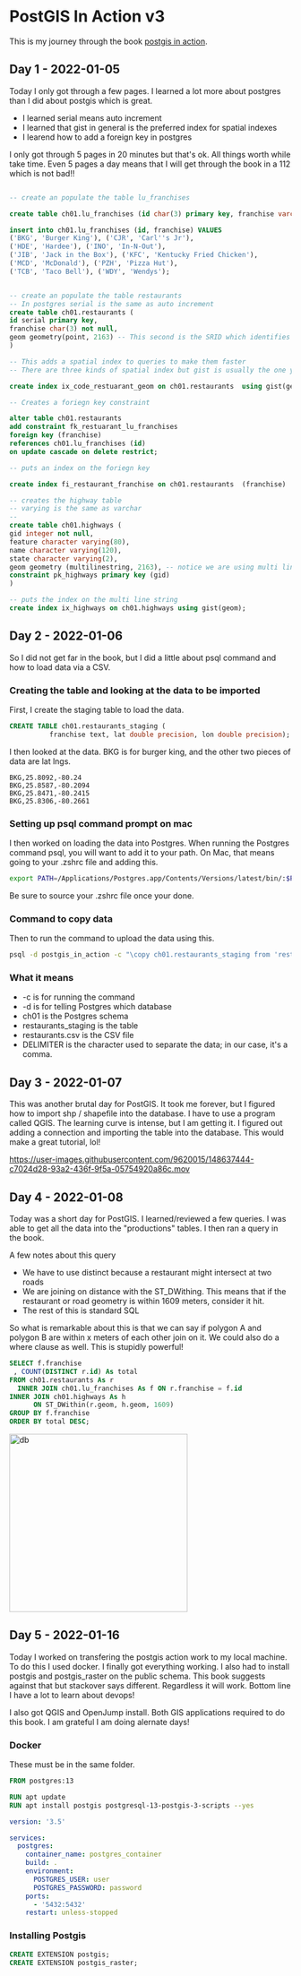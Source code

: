 # PostGIS In Action v3

This is my journey through the book [postgis in action](https://www.manning.com/books/postgis-in-action-third-edition).

## Day 1 - 2022-01-05

Today I only got through a few pages.  I learned a lot more about postgres than I did about postgis which is great.

- I learned serial means auto increment
- I learned that gist in general is the preferred index for spatial indexes
- I learend how to add a foreign key in postgres

I only got through 5 pages in 20 minutes but that's ok.  All things worth while take time.  Even 5 pages a day means that I will get through the book in a 112 which is not bad!!

```sql

-- create an populate the table lu_franchises

create table ch01.lu_franchises (id char(3) primary key, franchise varchar(30));

insert into ch01.lu_franchises (id, franchise) VALUES
('BKG', 'Burger King'), ('CJR', 'Carl''s Jr'),
('HDE', 'Hardee'), ('INO', 'In-N-Out'),
('JIB', 'Jack in the Box'), ('KFC', 'Kentucky Fried Chicken'),
('MCD', 'McDonald'), ('PZH', 'Pizza Hut'),
('TCB', 'Taco Bell'), ('WDY', 'Wendys');


-- create an populate the table restaurants
-- In postgres serial is the same as auto increment
create table ch01.restaurants (
id serial primary key, 
franchise char(3) not null,
geom geometry(point, 2163) -- This second is the SRID which identifies the type of map
)

-- This adds a spatial index to queries to make them faster
-- There are three kinds of spatial index but gist is usually the one you want to use.

create index ix_code_restuarant_geom on ch01.restaurants  using gist(geom);

-- Creates a foriegn key constraint

alter table ch01.restaurants 
add constraint fk_restuarant_lu_franchises
foreign key (franchise)
references ch01.lu_franchises (id)
on update cascade on delete restrict;

-- puts an index on the foriegn key

create index fi_restaurant_franchise on ch01.restaurants  (franchise)

-- creates the highway table
-- varying is the same as varchar
-- 
create table ch01.highways (
gid integer not null,
feature character varying(80),
name character varying(120),
state character varying(2),
geom geometry (multilinestring, 2163), -- notice we are using multi lines and not points
constraint pk_highways primary key (gid)
)

-- puts the index on the multi line string
create index ix_highways on ch01.highways using gist(geom);
```

## Day 2 - 2022-01-06

So I did not get far in the book, but I did a little about psql command and how to load data via a CSV.

### Creating the table and looking at the data to be imported

First, I create the staging table to load the data.

```sql
CREATE TABLE ch01.restaurants_staging (
          franchise text, lat double precision, lon double precision);

```

I then looked at the data.  BKG is for burger king, and the other two pieces of data are lat lngs.

```
BKG,25.8092,-80.24
BKG,25.8587,-80.2094
BKG,25.8471,-80.2415
BKG,25.8306,-80.2661
```

### Setting up psql command prompt on mac

I then worked on loading the data into Postgres.  When running the Postgres command psql, you will want to add it to your path.  On Mac, that means going to your .zshrc file and adding this.

```bash
export PATH=/Applications/Postgres.app/Contents/Versions/latest/bin/:$PATH
```

Be sure to source your .zshrc file once your done.

### Command to copy data

Then to run the command to upload the data using this.


```bash
psql -d postgis_in_action -c "\copy ch01.restaurants_staging from 'restaurants.csv' DELIMITER as ','";
```

### What it means

 - -c is for running the command
 - -d is for telling Postgres which database
 - ch01 is the Postgres schema
 - restaurants_staging is the table
 - restaurants.csv is the CSV file
 - DELIMITER is the character used to separate the data; in our case, it's a comma.

## Day 3 - 2022-01-07

This was another brutal day for PostGIS.  It took me forever, but I figured how to import shp / shapefile into the database.  I have to use a program called QGIS.  The learning curve is intense, but I am getting it.  I figured out adding a connection and importing the table into the database.  This would make a great tutorial, lol!


https://user-images.githubusercontent.com/9620015/148637444-c7024d28-93a2-436f-9f5a-05754920a86c.mov

## Day 4 - 2022-01-08

Today was a short day for PostGIS.  I learned/reviewed a few queries.  I was able to get all the data into the "productions" tables.  I then ran a query in the book. 

A few notes about this query

- We have to use distinct because a restaurant might intersect at two roads
- We are joining on distance with the ST_DWithing.  This means that if the restaurant or road geometry is within 1609 meters, consider it hit.
- The rest of this is standard SQL

So what is remarkable about this is that we can say if polygon A and polygon B are within x meters of each other join on it.  We could also do a where clause as well.  This is stupidly powerful!

```sql
SELECT f.franchise
 , COUNT(DISTINCT r.id) As total
FROM ch01.restaurants As r
  INNER JOIN ch01.lu_franchises As f ON r.franchise = f.id
INNER JOIN ch01.highways As h
      ON ST_DWithin(r.geom, h.geom, 1609)
GROUP BY f.franchise
ORDER BY total DESC;
```
<img width="318" alt="db" src="https://user-images.githubusercontent.com/9620015/148676502-a7c71799-7f55-428d-ba13-8981acea6b42.png">

## Day 5 - 2022-01-16

Today I worked on transfering the postgis action work to my local machine.  To do this I used docker.  I finally got everything working.  I also had to install postgis and postgis_raster on the public schema.  This book suggests against that but stackover says different.  Regardless it will work.  Bottom line I have a lot to learn about devops!

I also got QGIS and OpenJump install.  Both GIS applications required to do this book.  I am grateful I am doing alernate days!


### Docker

These must be in the same folder.

```Dockerfile
FROM postgres:13

RUN apt update
RUN apt install postgis postgresql-13-postgis-3-scripts --yes
```

```yml
version: '3.5'

services:
  postgres:
    container_name: postgres_container
    build: .
    environment:
      POSTGRES_USER: user
      POSTGRES_PASSWORD: password
    ports:
      - '5432:5432'
    restart: unless-stopped
```
### Installing Postgis


```sql
CREATE EXTENSION postgis;
CREATE EXTENSION postgis_raster;
```
